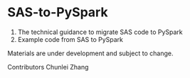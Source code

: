 # SAS-to-PySpark

1. The technical guidance to migrate SAS code to PySpark
2. Example code from SAS to PySpark

Materials are under development and subject to change.

Contributors
Chunlei Zhang
